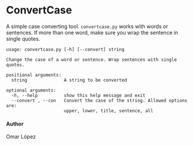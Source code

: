 # ConvertCase

A simple case converting tool. `convertcase.py` works with words or sentences. If more than one word, make sure you wrap the sentence in single quotes.
```
usage: convertcase.py [-h] [--convert] string

Change the case of a word or sentence. Wrap sentences with single quotes.

positional arguments:
  string              A string to be converted

optional arguments:
  -h, --help          show this help message and exit
  --convert , --con   Convert the case of the string. Allowed options are:
                      upper, lower, title, sentence, all
```

#### Author
Omar López

